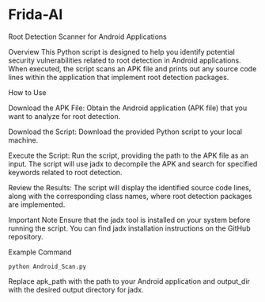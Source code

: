 # Frida-AI

Root Detection Scanner for Android Applications

Overview
This Python script is designed to help you identify potential security vulnerabilities related to root detection in Android applications. When executed, the script scans an APK file and prints out any source code lines within the application that implement root detection packages.

How to Use

Download the APK File:
Obtain the Android application (APK file) that you want to analyze for root detection.

Download the Script:
Download the provided Python script to your local machine.

Execute the Script:
Run the script, providing the path to the APK file as an input. The script will use jadx to decompile the APK and search for specified keywords related to root detection.

Review the Results:
The script will display the identified source code lines, along with the corresponding class names, where root detection packages are implemented.

Important Note
Ensure that the jadx tool is installed on your system before running the script. You can find jadx installation instructions on the GitHub repository.

Example Command
```
python Android_Scan.py
```
Replace apk_path with the path to your Android application and output_dir with the desired output directory for jadx.
